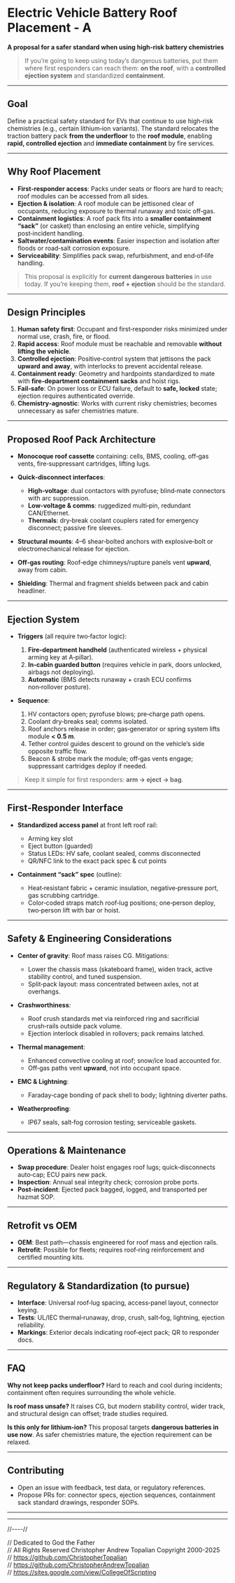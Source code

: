 # Electric Vehicle Battery Roof Placement - A

**A proposal for a safer standard when using high‑risk battery chemistries**

> If you’re going to keep using today’s dangerous batteries, put them where first responders can reach them: **on the roof**, with a **controlled ejection system** and standardized **containment**.

---

## Goal

Define a practical safety standard for EVs that continue to use high‑risk chemistries (e.g., certain lithium‑ion variants). The standard relocates the traction battery pack **from the underfloor** to the **roof module**, enabling **rapid, controlled ejection** and **immediate containment** by fire services.

---

## Why Roof Placement

* **First‑responder access**: Packs under seats or floors are hard to reach; roof modules can be accessed from all sides.
* **Ejection & isolation**: A roof module can be jettisoned clear of occupants, reducing exposure to thermal runaway and toxic off‑gas.
* **Containment logistics**: A roof pack fits into a **smaller containment “sack”** (or casket) than enclosing an entire vehicle, simplifying post‑incident handling.
* **Saltwater/contamination events**: Easier inspection and isolation after floods or road‑salt corrosion exposure.
* **Serviceability**: Simplifies pack swap, refurbishment, and end‑of‑life handling.

> This proposal is explicitly for **current dangerous batteries** in use today. If you’re keeping them, **roof + ejection** should be the standard.

---

## Design Principles

1. **Human safety first**: Occupant and first‑responder risks minimized under normal use, crash, fire, or flood.
2. **Rapid access**: Roof module must be reachable and removable **without lifting the vehicle**.
3. **Controlled ejection**: Positive‑control system that jettisons the pack **upward and away**, with interlocks to prevent accidental release.
4. **Containment ready**: Geometry and hardpoints standardized to mate with **fire‑department containment sacks** and hoist rigs.
5. **Fail‑safe**: On power loss or ECU failure, default to **safe, locked** state; ejection requires authenticated override.
6. **Chemistry‑agnostic**: Works with current risky chemistries; becomes unnecessary as safer chemistries mature.

---

## Proposed Roof Pack Architecture

* **Monocoque roof cassette** containing: cells, BMS, cooling, off‑gas vents, fire‑suppressant cartridges, lifting lugs.
* **Quick‑disconnect interfaces**:

  * **High‑voltage**: dual contactors with pyrofuse; blind‑mate connectors with arc suppression.
  * **Low‑voltage & comms**: ruggedized multi‑pin, redundant CAN/Ethernet.
  * **Thermals**: dry‑break coolant couplers rated for emergency disconnect; passive fire sleeves.
* **Structural mounts**: 4–6 shear‑bolted anchors with explosive‑bolt or electromechanical release for ejection.
* **Off‑gas routing**: Roof‑edge chimneys/rupture panels vent **upward**, away from cabin.
* **Shielding**: Thermal and fragment shields between pack and cabin headliner.

---

## Ejection System

* **Triggers** (all require two‑factor logic):

  1. **Fire‑department handheld** (authenticated wireless + physical arming key at A‑pillar).
  2. **In‑cabin guarded button** (requires vehicle in park, doors unlocked, airbags not deploying).
  3. **Automatic** (BMS detects runaway + crash ECU confirms non‑rollover posture).
* **Sequence**:

  1. HV contactors open; pyrofuse blows; pre‑charge path opens.
  2. Coolant dry‑breaks seal; comms isolated.
  3. Roof anchors release in order; gas‑generator or spring system lifts module **< 0.5 m**.
  4. Tether control guides descent to ground on the vehicle’s side opposite traffic flow.
  5. Beacon & strobe mark the module; off‑gas vents engage; suppressant cartridges deploy if needed.

> Keep it simple for first responders: **arm → eject → bag**.

---

## First‑Responder Interface

* **Standardized access panel** at front left roof rail:

  * Arming key slot
  * Eject button (guarded)
  * Status LEDs: HV safe, coolant sealed, comms disconnected
  * QR/NFC link to the exact pack spec & cut points
* **Containment “sack” spec** (outline):

  * Heat‑resistant fabric + ceramic insulation, negative‑pressure port, gas scrubbing cartridge.
  * Color‑coded straps match roof‑lug positions; one‑person deploy, two‑person lift with bar or hoist.

---

## Safety & Engineering Considerations

* **Center of gravity**: Roof mass raises CG. Mitigations:

  * Lower the chassis mass (skateboard frame), widen track, active stability control, and tuned suspension.
  * Split‑pack layout: mass concentrated between axles, not at overhangs.
* **Crashworthiness**:

  * Roof crush standards met via reinforced ring and sacrificial crush‑rails outside pack volume.
  * Ejection interlock disabled in rollovers; pack remains latched.
* **Thermal management**:

  * Enhanced convective cooling at roof; snow/ice load accounted for.
  * Off‑gas paths vent **upward**, not into occupant space.
* **EMC & Lightning**:

  * Faraday‑cage bonding of pack shell to body; lightning diverter paths.
* **Weatherproofing**:

  * IP67 seals, salt‑fog corrosion testing; serviceable gaskets.

---

## Operations & Maintenance

* **Swap procedure**: Dealer hoist engages roof lugs; quick‑disconnects auto‑cap; ECU pairs new pack.
* **Inspection**: Annual seal integrity check; corrosion probe ports.
* **Post‑incident**: Ejected pack bagged, logged, and transported per hazmat SOP.

---

## Retrofit vs OEM

* **OEM**: Best path—chassis engineered for roof mass and ejection rails.
* **Retrofit**: Possible for fleets; requires roof‑ring reinforcement and certified mounting kits.

---

## Regulatory & Standardization (to pursue)

* **Interface**: Universal roof‑lug spacing, access‑panel layout, connector keying.
* **Tests**: UL/IEC thermal‑runaway, drop, crush, salt‑fog, lightning, ejection reliability.
* **Markings**: Exterior decals indicating roof‑eject pack; QR to responder docs.

---

## FAQ

**Why not keep packs underfloor?**
Hard to reach and cool during incidents; containment often requires surrounding the whole vehicle.

**Is roof mass unsafe?**
It raises CG, but modern stability control, wider track, and structural design can offset; trade studies required.

**Is this only for lithium‑ion?**
This proposal targets **dangerous batteries in use now**. As safer chemistries mature, the ejection requirement can be relaxed.

---

## Contributing

* Open an issue with feedback, test data, or regulatory references.
* Propose PRs for: connector specs, ejection sequences, containment sack standard drawings, responder SOPs.

---

---

//----//

// Dedicated to God the Father  
// All Rights Reserved Christopher Andrew Topalian Copyright 2000-2025  
// https://github.com/ChristopherTopalian  
// https://github.com/ChristopherAndrewTopalian  
// https://sites.google.com/view/CollegeOfScripting

